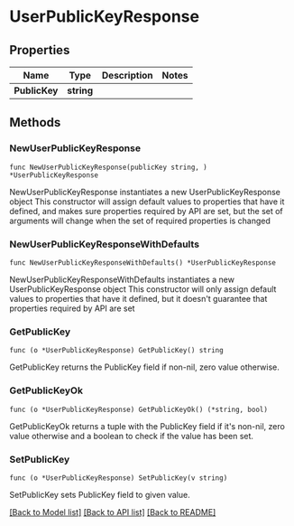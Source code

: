 # UserPublicKeyResponse

## Properties

Name | Type | Description | Notes
------------ | ------------- | ------------- | -------------
**PublicKey** | **string** |  | 

## Methods

### NewUserPublicKeyResponse

`func NewUserPublicKeyResponse(publicKey string, ) *UserPublicKeyResponse`

NewUserPublicKeyResponse instantiates a new UserPublicKeyResponse object
This constructor will assign default values to properties that have it defined,
and makes sure properties required by API are set, but the set of arguments
will change when the set of required properties is changed

### NewUserPublicKeyResponseWithDefaults

`func NewUserPublicKeyResponseWithDefaults() *UserPublicKeyResponse`

NewUserPublicKeyResponseWithDefaults instantiates a new UserPublicKeyResponse object
This constructor will only assign default values to properties that have it defined,
but it doesn't guarantee that properties required by API are set

### GetPublicKey

`func (o *UserPublicKeyResponse) GetPublicKey() string`

GetPublicKey returns the PublicKey field if non-nil, zero value otherwise.

### GetPublicKeyOk

`func (o *UserPublicKeyResponse) GetPublicKeyOk() (*string, bool)`

GetPublicKeyOk returns a tuple with the PublicKey field if it's non-nil, zero value otherwise
and a boolean to check if the value has been set.

### SetPublicKey

`func (o *UserPublicKeyResponse) SetPublicKey(v string)`

SetPublicKey sets PublicKey field to given value.



[[Back to Model list]](../README.md#documentation-for-models) [[Back to API list]](../README.md#documentation-for-api-endpoints) [[Back to README]](../README.md)


